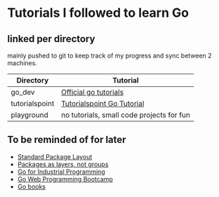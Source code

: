 # Tutorials I followed to learn Go
## linked per directory
mainly pushed to git to keep track of my progress and sync between 2 machines.

| Directory | Tutorial |
|------------|----------|
| go_dev     | [Official go tutorials](https://go.dev/doc/tutorial/) |
| tutorialspoint | [Tutorialspoint Go Tutorial](https://www.tutorialspoint.com/go/index.htm) |
| playground | no tutorials, small code projects for fun |

## To be reminded of for later

- [Standard Package Layout](https://www.gobeyond.dev/standard-package-layout/)
- [Packages as layers, not groups](https://www.gobeyond.dev/packages-as-layers/)
- [Go for Industrial Programming](https://peter.bourgon.org/go-for-industrial-programming/)
- [Go Web Programming Bootcamp](https://www.golang-book.com/guides/bootcamp)
- [Go books](https://github.com/dariubs/GoBooks)
